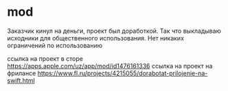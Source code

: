 # mod

Заказчик кинул на деньги, проект был доработкой. Так что выкладываю исходники для общественного использования. Нет никаких ограничений по использованию

ссылка на проект в сторе https://apps.apple.com/uz/app/mod/id1476161336
ссылка на проект на фрилансе https://www.fl.ru/projects/4215055/dorabotat-prilojenie-na-swift.html


